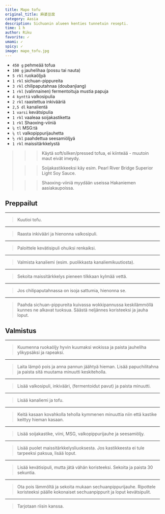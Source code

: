 ```yaml
---
title: Mapo tofu
original_title: 麻婆豆腐
category: Aasia
description: Sichuanin alueen kenties tunnetuin resepti.
time: 1 h
author: Riku
favorite: ✓
umami: ✓
spicy: ✓
image: mapo_tofu.jpg
---
```


* `450 g` pehmeää tofua 
* `100 g` jauhelihaa (possu tai nauta)
* `5 rkl` ruokaöljyä
* `1 rkl` sichuan-pippureita
* `3 rkl` chilipaputahnaa (doubanjiang)
* `1 rkl` (valinnainen) fermentoituja mustia papuja
* `4 kynttä` valkosipulia
* `2 rkl` raastettua inkivääriä
* `2,5 dl` kanalientä
* `1 varsi` kevätsipulia
* `1 rkl` vaaleaa soijakastiketta
* `1 rkl` Shaoxing-viiniä
* `¼ tl` MSG:tä
* `¼ tl` valkopippurijauhetta
* `½ rkl` paahdettua seesamiöljyä
* `1 rkl` maissitärkkelystä

>>> Käytä soft/silken/pressed tofua, ei kiinteää - muutoin maut eivät imeydy.
>
>>> Soijakastikkeeksi käy esim. Pearl River Bridge Superior Light Soy Sauce.
>
>>> Shaoxing-viiniä myydään useissa Hakaniemen aasiakaupoissa.

## Preppailut

---

> Kuutioi tofu.

---

> Raasta inkivääri ja hienonna valkosipuli.

---

> Paloittele kevätisipuli ohuiksi renkaiksi.

---

> Valmista kanaliemi (esim. puolikkasta kanaliemikuutiosta).

---

> Sekoita maissitärkkelys pieneen tilkkaan kylmää vettä.

---

> Jos chilipaputahnassa on isoja sattumia, hienonna se.

---

> Paahda sichuan-pippureita kuivassa wokkipannussa keskilämmöllä kunnes ne alkavat tuoksua. Säästä neljännes koristeeksi ja jauha loput.

## Valmistus

---

> Kuumenna ruokaöljy hyvin kuumaksi wokissa ja paista jauheliha ylikypsäksi ja rapeaksi.

---

> Laita lämpö pois ja anna pannun jäähtyä hieman. Lisää papuchilitahna ja paista sitä muutama minuutti keskiteholla.

---

> Lisää valkosipuli, inkivääri, (fermentoidut pavut) ja paista minuutti.

---

> Lisää kanaliemi ja tofu.

---

> Keitä kasaan kovahkolla teholla kymmenen minuuttia niin että kastike keittyy hieman kasaan.

---

> Lisää soijakastike, viini, MSG, valkopippurijauhe ja seesamiöljy.

---

> Lisää puolet maissitärkkelysliuoksesta. Jos kastikkeesta ei tule tarpeeksi paksua, lisää loput.

---

> Lisää kevätisipuli, mutta jätä vähän koristeeksi. Sekoita ja paista 30 sekuntia. 

---

> Ota pois lämmöltä ja sekoita mukaan sechuanpippurijauhe. Ripottele koristeeksi päälle kokonaiset sechuanpippurit ja loput kevätsipulit.

---

> Tarjotaan riisin kanssa.